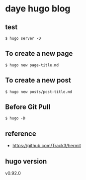 # daye hugo blog
## test
```
$ hugo server -D
```
## To create a new page
```
$ hugo new page-title.md
```
## To create a new post
```
$ hugo new posts/post-title.md
```
## Before Git Pull
```
$ hugo -D
```
## reference
- https://github.com/Track3/hermit 

## hugo version
v0.92.0